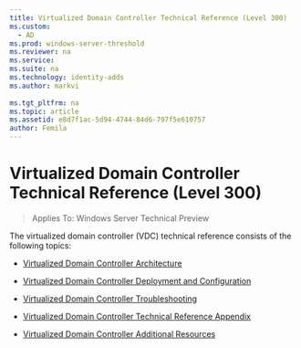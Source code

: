 ```yaml
---
title: Virtualized Domain Controller Technical Reference (Level 300)
ms.custom: 
  - AD
ms.prod: windows-server-threshold
ms.reviewer: na
ms.service: 
ms.suite: na
ms.technology: identity-adds
ms.author: markvi
  
ms.tgt_pltfrm: na
ms.topic: article
ms.assetid: e8d7f1ac-5d94-4744-84d6-797f5e610757
author: Femila
---
```

# Virtualized Domain Controller Technical Reference (Level 300)

>Applies To: Windows Server Technical Preview

The virtualized domain controller (VDC) technical reference consists of the following topics:  
  
-   [Virtualized Domain Controller Architecture](../../../ad-ds/get-started/virtual-dc/Virtualized-Domain-Controller-Architecture.md)  
  
-   [Virtualized Domain Controller Deployment and Configuration](../../../ad-ds/get-started/virtual-dc/Virtualized-Domain-Controller-Deployment-and-Configuration.md)  
  
-   [Virtualized Domain Controller Troubleshooting](../../../ad-ds/manage/virtual-dc/Virtualized-Domain-Controller-Troubleshooting.md)  
  
-   [Virtualized Domain Controller Technical Reference Appendix](../../../ad-ds/reference/virtual-dc/Virtualized-Domain-Controller-Technical-Reference-Appendix.md)  
  
-   [Virtualized Domain Controller Additional Resources](../../../ad-ds/reference/virtual-dc/Virtualized-Domain-Controller-Additional-Resources.md)  
  

